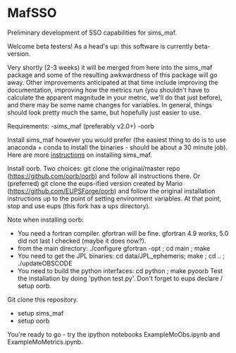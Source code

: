 # MafSSO
Preliminary development of SSO capabilities for sims_maf.

Welcome beta testers! As a head's up: this software is currently beta-version.

Very shortly (2-3 weeks) it will be merged from here into the sims_maf package and some of the resulting awkwardness of this
package will go away. Other improvements anticipated at that time include improving the documentation, improving how the metrics run
(you shouldn't have to calculate the apparent magnitude in your metric, we'll do that just before), and there may be some name changes for variables.
In general, things should look pretty much the same, but hopefully just easier to use.

Requirements:
-sims_maf (preferably v2.0+)
-oorb

Install sims_maf however you would prefer (the easiest thing to do is to use anaconda + conda to install the binaries - should be about a 30 minute job).
Here are more [instructions](https://github.com/LSST-nonproject/sims_maf_contrib/blob/master/tutorials/Index.ipynb) on installing sims_maf.

Install oorb. Two choices: git clone the original/master repo (https://github.com/oorb/oorb) and follow all instructions there.
Or (preferred) git clone the eups-ified version created by Mario (https://github.com/EUPSForge/oorb) and follow the original
installation instructions up to the point of setting environment variables. At that point, stop and use eups (this fork has a ups directory).

Note when installing oorb:
* You need a fortran compiler. gfortran will be fine. gfortran 4.9 works, 5.0 did not last I checked (maybe it does now?).
* from the main directory: ./configure gfortran -opt ;  cd main ;  make
* You need to get the JPL binaries: cd data/JPL_ephemeris; make ; cd .. ; ./updateOBSCODE
* You need to build the python interfaces:  cd python ; make pyoorb
Test the installation by doing 'python test.py'.
Don't forget to eups declare / setup oorb.

Git clone this repository.

* setup sims_maf
* setup oorb

You're ready to go - try the ipython notebooks ExampleMoObs.ipynb and ExampleMoMetrics.ipynb.
